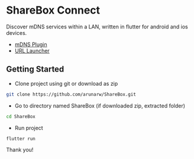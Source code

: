 # ShareBox Connect
Discover mDNS services within a LAN, written in flutter for android and ios devices.

- [mDNS Plugin](https://pub.dartlang.org/packages/mdns2)
- [URL Launcher](https://pub.dartlang.org/packages/url_launcher)

## Getting Started

- Clone project using git or download as zip

```bash
git clone https://github.com/arunarw/ShareBox.git
```

- Go to directory named ShareBox (if downloaded zip, extracted folder)

```bash
cd ShareBox
```

- Run project

```bash
flutter run
```

Thank you!